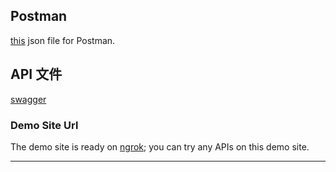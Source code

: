 ## Postman 
[this](./kdan.postman_collection.json) json file for Postman.

## API 文件
[swagger](https://eea3-2001-b400-e2f0-9123-8988-5e67-6b89-dfcb.ngrok-free.app/swagger-ui/index.html#)

### Demo Site Url

The demo site is ready on [ngrok](https://eea3-2001-b400-e2f0-9123-8988-5e67-6b89-dfcb.ngrok-free.app); you can try any APIs on this demo site.

- --
